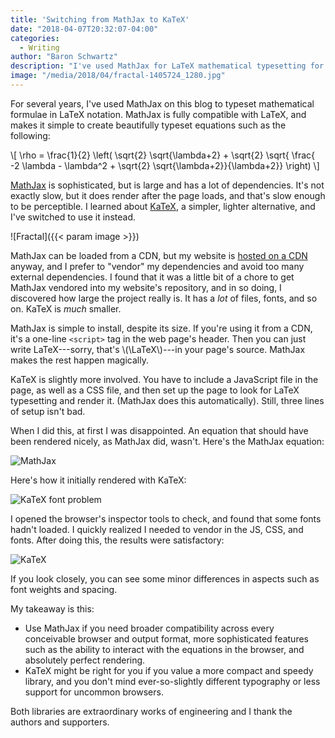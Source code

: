 ```yaml
---
title: 'Switching from MathJax to KaTeX'
date: "2018-04-07T20:32:07-04:00"
categories:
  - Writing
author: "Baron Schwartz"
description: "I've used MathJax for LaTeX mathematical typesetting for years; I replaced it with KaTeX, which is smaller and faster"
image: "/media/2018/04/fractal-1405724_1280.jpg"
---
```


For several years, I've used MathJax on this blog to typeset mathematical
formulae in LaTeX notation. MathJax is fully compatible with LaTeX, and makes it
simple to create beautifully typeset equations such as the following:


\\[
\\rho = \\frac{1}{2} \\left( \\sqrt{2} \\sqrt{\\lambda+2} + \\sqrt{2} \\sqrt{ \\frac{ -2 \\lambda - \\lambda^2 + \\sqrt{2} \\sqrt{\\lambda+2}}{\\lambda+2}} \\right)
\\]

[MathJax](https://www.mathjax.org/) is sophisticated, but is large and has a lot
of dependencies. It's not exactly slow, but it does render after the page loads,
and that's slow enough to be perceptible. I learned about
[KaTeX](https://khan.github.io/KaTeX/), a simpler, lighter alternative, and I've
switched to use it instead.

![Fractal]({{< param image >}})

<!--more-->

MathJax can be loaded from a CDN, but my website is [hosted on a
CDN](https://netlify.com) anyway, and I prefer to "vendor" my dependencies and
avoid too many external dependencies. I found that it was a little bit of a
chore to get MathJax vendored into my website's repository, and in so doing, I
discovered how large the project really is. It has a *lot* of files, fonts, and
so on. KaTeX is *much* smaller.

MathJax is simple to install, despite its size. If you're using it from a CDN,
it's a one-line `<script>` tag in the web page's header. Then you can just write
LaTeX---sorry, that's \\(\LaTeX\\)---in your page's source. MathJax makes the
rest happen magically.

KaTeX is slightly more involved. You have to include a JavaScript file in the
page, as well as a CSS file, and then set up the page to look for LaTeX
typesetting and render it. (MathJax does this automatically). Still, three lines
of setup isn't bad.

When I did this, at first I was disappointed. An equation that should have been
rendered nicely, as MathJax did, wasn't. Here's the MathJax equation:

![MathJax](/media/2018/04/mathjax.png)

Here's how it initially rendered with KaTeX:

![KaTeX font problem](/media/2018/04/katex-fonts-problem.png)

I opened the browser's inspector tools to check, and found that some fonts
hadn't loaded. I quickly realized I needed to vendor in the JS, CSS, and fonts.
After doing this, the results were satisfactory:

![KaTeX](/media/2018/04/katex.png)

If you look closely, you can see some minor differences in aspects such as font
weights and spacing.

My takeaway is this:

- Use MathJax if you need broader compatibility across every conceivable browser
  and output format, more sophisticated features such as the ability to interact
  with the equations in the browser, and absolutely perfect rendering.
- KaTeX might be right for you if you value a more compact and speedy library,
  and you don't mind ever-so-slightly different typography or less support for
  uncommon browsers.

Both libraries are extraordinary works of engineering and I thank the authors
and supporters.
